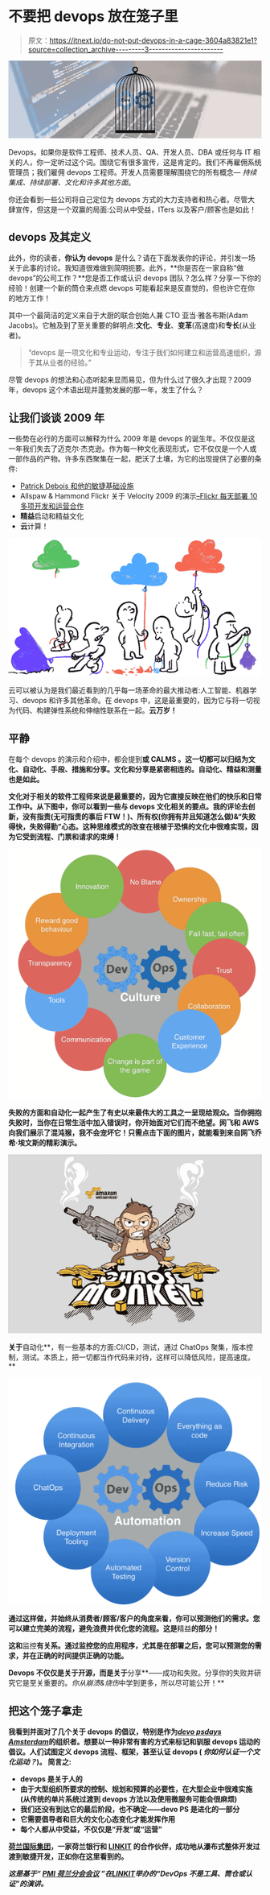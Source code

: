 # 不要把 devops 放在笼子里

> 原文：<https://itnext.io/do-not-put-devops-in-a-cage-3604a83821e1?source=collection_archive---------3----------------------->

![](img/f445d4e4ccb0f2e2ab7d6e51104c4da9.png)

Devops。如果你是软件工程师、技术人员、QA、开发人员、DBA 或任何与 IT 相关的人，你一定听过这个词。围绕它有很多宣传，这是肯定的。我们不再雇佣系统管理员；我们雇佣 devops 工程师。开发人员需要理解围绕它的所有概念— *持续集成、持续部署、文化和许多其他方面*。

你还会看到一些公司将自己定位为 devops 方式的大力支持者和热心者。尽管大肆宣传，但这是一个双赢的局面:公司从中受益，ITers 以及客户/顾客也是如此！

## devops 及其定义

此外，你的读者，**你认为 devops** 是什么？请在下面发表你的评论，并引发一场关于此事的讨论。我知道很难做到简明扼要。此外，**你是否在一家自称“做 devops”的公司工作？**您是否工作或认识 devops 团队？怎么样？分享一下你的经验！创建一个新的筒仓来点燃 devops 可能看起来是反直觉的，但也许它在你的地方工作！

其中一个最简洁的定义来自于大厨的联合创始人兼 CTO 亚当·雅各布斯(Adam Jacobs)。它触及到了至关重要的鲜明点:**文化**、**专业**、**变革**(高速度)和**专长**(从业者)。

> “devops 是一项文化和专业运动，专注于我们如何建立和运营高速组织，源于其从业者的经验。”

尽管 devops 的想法和心态听起来显而易见，但为什么过了很久才出现？2009 年，devops 这个术语出现并蓬勃发展的那一年，发生了什么？

## 让我们谈谈 2009 年

一些势在必行的方面可以解释为什么 2009 年是 devops 的诞生年。不仅仅是这一年我们失去了迈克尔·杰克逊。作为每一种文化表现形式，它不仅仅是一个人或一部作品的产物。许多东西聚集在一起，肥沃了土壤，为它的出现提供了必要的条件:

*   [Patrick Debois 和他的敏捷基础设施](http://www.jedi.be/presentations/IEEE-Agile-Infrastructure.pdf)
*   Allspaw & Hammond Flickr 关于 Velocity 2009 的演示[–Flickr 每天部署 10 多项开发和运营合作](https://www.youtube.com/watch?v=LdOe18KhtT4&t=217s)
*   **精益**启动和精益文化
*   **云**计算！

![](img/833f50554b92537fe8339dfcb0a8a4fc.png)

云可以被认为是我们最近看到的几乎每一场革命的最大推动者:人工智能、机器学习、devops 和许多其他革命。在 devops 中，这是最重要的，因为它与将一切视为代码、构建弹性系统和伸缩性联系在一起。**云万岁！**

## 平静

在每个 devops 的演示和介绍中，都会提到**或 **CALMS** 。这一切都可以归结为文化、自动化、手段、措施和分享。文化和分享是紧密相连的。自动化、精益和测量也是如此。**

**文化对于相关的软件工程师来说是最重要的，因为它直接反映在他们的快乐和日常工作中。从下图中，你可以看到一些与 devops 文化相关的要点。我的评论去创新，没有指责(无可指责的事后 FTW！)、所有权(你拥有并且知道怎么做)&“失败得快，失败得勤”心态。这种思维模式的改变在根植于恐惧的文化中很难实现，因为它受到流程、门票和请求的束缚！**

**![](img/1cf5cc2a5172faee19a19c8d7df35444.png)**

**失败的方面和自动化一起产生了有史以来最伟大的工具之一呈现给观众。当你拥抱失败时，当你在日常生活中加入错误时，你开始面对它们而不绝望。网飞和 AWS 向我们展示了混沌猴，我不会宠坏它！只需点击下面的图片，就能看到来自网飞乔希·埃文斯的精彩演示。**

**[![](img/3c690b718fe616428ee53ce10a463bb3.png)](https://www.youtube.com/watch?v=9R710ry-Cbo&t=3s)**

**关于**自动化**，有一些基本的方面:CI/CD，测试，通过 ChatOps 聚集，版本控制，测试。本质上，把一切都当作代码来对待，这样可以降低风险，提高速度。**

**![](img/8f756b122342269c0f711e845747310d.png)**

**通过这样做，并始终从消费者/顾客/客户的角度来看，你可以预测他们的需求。您可以建立完美的流程，避免浪费并优化您的流程。这是**精益**的部分！**

**这和**监控**有关系。通过监控您的应用程序，尤其是在部署之后，您可以预测您的需求，并在正确的时间提供正确的功能。**

**Devops 不仅仅是关于开源，而是关于**分享**——成功和失败。分享你的失败并研究它是至关重要的。*你从崩溃&烧伤*中学到更多，所以尽可能公开！**

## **把这个笼子拿走**

**我看到并面对了几个关于 devops 的倡议，特别是作为[*devo psdays Amsterdam*](https://www.devopsdays.org/events/2017-amsterdam/welcome/)的组织者。想要以一种非常有害的方式来标记和驯服 devops 运动的倡议。人们试图定义 devops 流程、框架，甚至认证 devops ( *你如何认证一个文化运动？*)。
简言之:**

*   **devops 是关于人的**
*   ****由于大型组织所要求的控制、规划和预算的必要性，**在大型企业中很难实施**(从传统的单片系统过渡到 devops 方法以及使用微服务可能会很麻烦)****
*   ****我们还没有到达它的最后阶段，也不确定——devo PS 是进化的一部分****
*   ****它需要倡导者和巨大的文化心态变化才能发挥作用****
*   ****每个人都从中受益，**不仅仅是“开发”或“运营”******

****[荷兰国际集团](https://www.ing.nl/)，一家荷兰银行和 [LINKIT](https://www.linkit.nl/) 的合作伙伴，成功地从瀑布式整体开发过渡到敏捷开发，正如你在这里看到的。****

*****这是基于“* [*PMI 荷兰分会会议*](https://www.pmi-netherlands-chapter.org/index.php/events/past-events/chapter-meetings/900-2017-03-28-chapter-meeting-at-linkit-de-meern) *”在*[*LINKIT*](https://www.linkit.nl/)*举办的“DevOps 不是工具、筒仓或认证”的演讲。*****